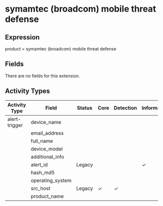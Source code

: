 symamtec (broadcom) mobile threat defense
=========================================

Expression
----------

product = symamtec (broadcom) mobile threat defense

Fields
------

There are no fields for this extension.

Activity Types
--------------

| Activity Type | Field            | Status | Core     | Detection | Informational |
| ------------- | ---------------- | ------ | -------- | --------- | ------------- |
| alert-trigger | device_name      |        |          |           |               |
|               | email_address    |        |          |           |               |
|               | full_name        |        |          |           |               |
|               | device_model     |        |          |           |               |
|               | additional_info  |        |          |           |               |
|               | alert_id         | Legacy |          |           | &#10003;      |
|               | hash_md5         |        |          |           |               |
|               | operating_system |        |          |           |               |
|               | src_host         | Legacy | &#10003; | &#10003;  |               |
|               | product_name     |        |          |           |               |

